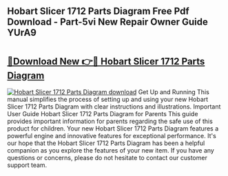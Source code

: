 ## Hobart Slicer 1712 Parts Diagram Free Pdf Download - Part-5vi New Repair Owner Guide YUrA9

# <h2><a href="http://dfkmta.blite.top/?on=Hobart+Slicer+1712+Parts+Diagram">🔗Download New 👉🔴 Hobart Slicer 1712 Parts Diagram</a></h2>

[![Hobart Slicer 1712 Parts Diagram download](https://i.imgur.com/lujVjoI.png)](http://dfkmta.blite.top/?on=Hobart+Slicer+1712+Parts+Diagram)
Get Up and Running This manual simplifies the process of setting up and using your new Hobart Slicer 1712 Parts Diagram with clear instructions and illustrations. Important User Guide Hobart Slicer 1712 Parts Diagram for Parents This guide provides important information for parents regarding the safe use of this product for children. Your new Hobart Slicer 1712 Parts Diagram features a powerful engine and innovative features for exceptional performance. It's our hope that the Hobart Slicer 1712 Parts Diagram has been a helpful companion as you explore the features of your new item. If you have any questions or concerns, please do not hesitate to contact our customer support team.
